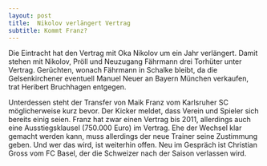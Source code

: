 ```yaml
---
layout: post
title:  Nikolov verlängert Vertrag
subtitle: Kommt Franz?
---
```


Die Eintracht hat den Vertrag mit Oka Nikolov um ein Jahr verlängert. Damit stehen mit Nikolov, Pröll und Neuzugang Fährmann drei Torhüter unter Vertrag. Gerüchten, wonach Fährmann in Schalke bleibt, da die Gelsenkirchener eventuell Manuel Neuer an Bayern München verkaufen, trat Heribert Bruchhagen entgegen.

Unterdessen steht der Transfer von Maik Franz vom Karlsruher SC möglicherweise kurz bevor. Der Kicker meldet, dass Verein und Spieler sich bereits einig seien. Franz hat zwar einen Vertrag bis 2011, allerdings auch eine Ausstiegsklausel (750.000 Euro) im Vertrag. Ehe der Wechsel klar gemacht werden kann, muss allerdings der neue Trainer seine Zustimmung geben. Und wer das wird, ist weiterhin offen. Neu im Gespräch ist Christian Gross vom FC Basel, der die Schweizer nach der Saison verlassen wird.

